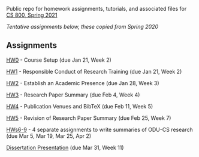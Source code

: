 Public repo for homework assignments, tutorials, and associated files for [CS 800, Spring 2021](https://www.cs.odu.edu/~mweigle/CS800-S21)

*Tentative assignments below, these copied from Spring 2020*

## Assignments

[HW0](HW0.md) - Course Setup (due Jan 21, Week 2) 

[HW1](HW1.md) - Responsible Conduct of Research Training (due Jan 21, Week 2)

[HW2](HW2.md) - Establish an Academic Presence (due Jan 28, Week 3)

[HW3](HW3.md) - Research Paper Summary (due Feb 4, Week 4)

[HW4](HW4.md) - Publication Venues and BibTeX (due Feb 11, Week 5)

[HW5](HW5.md) - Revision of Research Paper Summary (due Feb 25, Week 7)

[HWs6-9](HW6-9.md) - 4 separate assignments to write summaries of ODU-CS research  (due Mar 5, Mar 19, Mar 25, Apr 2)

[Dissertation Presentation](Dissertation.md) (due Mar 31, Week 11)
